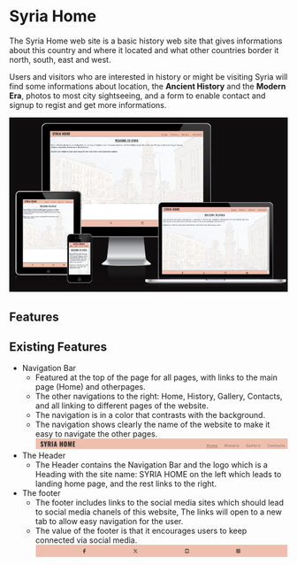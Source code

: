 # Syria Home
The Syria Home web site is a basic history web site that gives
informations about this country and where it 
located and what other countries border it north, south, east and west.

Users and visitors who are interested in history or might be visiting Syria will find some informations about location, the **Ancient History** and the **Modern Era**, photos to most city sightseeing,
and a form to enable contact and signup to regist and get more informations. 

![](/media/Screenshot%202024-11-09%20120836.png)

## Features

## Existing Features

- Navigation Bar
  - Featured at the top of the page for all pages, with
    links to the main page (Home) and otherpages.
  - The other navigations to the right: Home, History, Gallery, Contacts, and all linking to 
    different pages of the website.
  - The navigation is in a color that contrasts with the background.
  - The navigation shows clearly the name of the website to make it easy to navigate the other
    pages.
    ![](/media/Screenshot%202024-11-09%20122046.png)
- The Header
  - The Header contains the Navigation Bar and the logo which is a Heading with the site name: SYRIA HOME 
   on the left which leads to landing home page, and the rest links to the right.
- The footer
  - The footer includes links to the social media sites which should lead to social media chanels of this 
      website, The links will open to a new tab to allow easy navigation for the user.
  - The value of the footer is that it encourages users to keep connected via social media.
  ![](/media/footer.png)